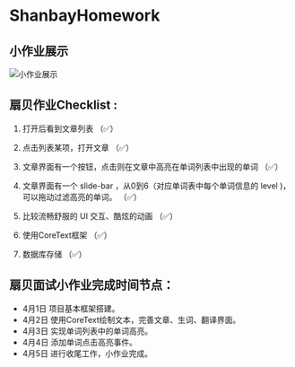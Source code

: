 # ShanbayHomework

## 小作业展示

![小作业展示](https://github.com/Larrycal/ShanbayHomework/blob/master/shanbayHomework.gif)

## 扇贝作业Checklist :
1. 打开后看到文章列表 （✅）

2. 点击列表某项，打开文章 （✅）

3. 文章界面有一个按钮，点击则在文章中高亮在单词列表中出现的单词 （✅）

4. 文章界面有一个 slide-bar ，从0到6（对应单词表中每个单词信息的 level )，可以拖动过滤高亮的单词。 （✅）

5. 比较流畅舒服的 UI 交互、酷炫的动画 （✅）

6. 使用CoreText框架 （✅）

7. 数据库存储 （✅）

## 扇贝面试小作业完成时间节点：
* 4月1日 项目基本框架搭建。
* 4月2日 使用CoreText绘制文本，完善文章、生词、翻译界面。
* 4月3日 实现单词列表中的单词高亮。
* 4月4日 添加单词点击高亮事件。
* 4月5日 进行收尾工作，小作业完成。

